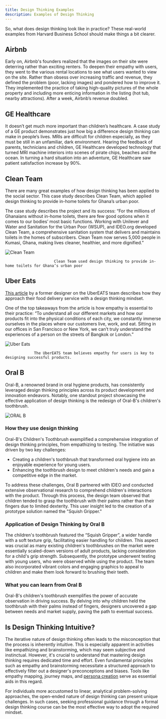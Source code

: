 ```yaml
---
title: Design Thinking Examples
description: Examples of Design Thinking
---
```

So, what does design thinking look like in practice? These real-world examples from Harvard Business School should make things a bit clearer.

## Airbnb
Early on, Airbnb's founders realized that the images on their site were deterring rather than exciting renters. To deepen their empathy with users, they went to the various rental locations to see what users wanted to view on the site. Rather than obsess over increasing traffic and revenue, they defined the problem (poor, lacking images) and pondered how to improve it. They implemented the practice of taking high-quality pictures of the whole property and including more enticing information in the listing (hot tub, nearby attractions). After a week, Airbnb’s revenue doubled.

## GE Healthcare
It doesn’t get much more important than children’s healthcare. A case study of a GE product demonstrates just how big a difference design thinking can make in people’s lives. MRIs are difficult for children especially, as they must be still in an unfamiliar, dark environment. Hearing the feedback of parents, technicians and children, GE Healthcare developed technology that turned MRI machine interiors into scenes of pirate chips, beaches and the ocean. In turning a hard situation into an adventure, GE Healthcare saw patient satisfaction increase by 90%. 

## Clean Team
There are many great examples of how design thinking has been applied to the social sector. This case study describes Clean Team, which applied design thinking to provide in-home toilets for Ghana’s urban poor.

The case study describes the project and its success: “For the millions of Ghanaians without in-home toilets, there are few good options when it comes to our bodies’ most basic functions. Working with Unilever and Water and Sanitation for the Urban Poor (WSUP), and IDEO.org developed Clean Team, a comprehensive sanitation system that delivers and maintains toilets in the homes of subscribers. Clean Team now serves 5,000 people in Kumasi, Ghana, making lives cleaner, healthier, and more dignified.”

![Clean Team](/assets/clean-team.png)

                          Clean Team used design thinking to provide in-home toilets for Ghana’s urban poor


## Uber Eats

[This article](https://medium.com/uber-design/how-we-design-on-the-ubereats-team-ff7c41fffb76) by a former designer on the UberEATS team describes how they approach their food delivery service with a design thinking mindset. 

One of the top takeaways from the article is how empathy is essential to their practice: “To understand all our different markets and how our products fit into the physical conditions of each city, we constantly immerse ourselves in the places where our customers live, work, and eat. Sitting in our offices in San Francisco or New York, we can’t truly understand the experiences of a person on the streets of Bangkok or London.”


![Uber Eats](/assets/Uber-eats.png)

                 The UberEATS team believes empathy for users is key to designing successful products.

## Oral B
Oral-B, a renowned brand in oral hygiene products, has consistently leveraged design thinking principles across its product development and innovation endeavors. Notably, one standout project showcasing the effective application of design thinking is the redesign of Oral-B's children's toothbrush. 

![ORAL B](/assets/ORAL-B.png)


### How they use design thinking
Oral-B's Children's Toothbrush exemplified a comprehensive integration of design thinking principles, from empathizing to testing. The initiative was driven by two key challenges:

- Creating a children's toothbrush that transformed oral hygiene into an enjoyable experience for young users.
- Enhancing the toothbrush design to meet children's needs and gain a competitive edge in the market.


To address these challenges, Oral B partnered with IDEO and conducted extensive observational research to comprehend children's interactions with the product. Through this process, the design team observed that children tended to grasp the toothbrush with their palms rather than their fingers due to limited dexterity. This user insight led to the creation of a prototype solution named the "Squish Gripper."


### Application of Design Thinking by Oral B
The children's toothbrush featured the “Squish Gripper”, a wider handle with a soft texture grip, facilitating easier handling for children. This aspect was crucial as many existing children's toothbrushes on the market were essentially scaled-down versions of adult products, lacking consideration for a child's grip strength. Subsequently, the prototype underwent testing with young users, who were observed while using the product. The team also incorporated vibrant colors and engaging graphics to appeal to children and make them look forward to brushing their teeth. 

### What you can learn from Oral B
Oral-B's children's toothbrush exemplifies the power of accurate observation in driving success. By delving into why children held the toothbrush with their palms instead of fingers, designers uncovered a gap between needs and market supply, paving the path to eventual success.

## Is Design Thinking Intuitive?
The iterative nature of design thinking often leads to the misconception that the process is inherently intuitive. This is especially apparent in activities like empathizing and brainstorming, which may seem subjective and instinctual. However, it's crucial to understand that mastering design thinking requires dedicated time and effort. Even fundamental principles such as empathy and brainstorming necessitate a structured approach to effectively filter out a designer's preconceptions and biases. Tools like empathy mapping, journey maps, and [persona creation](https://www.andacademy.com/resources/blog/ui-ux-design/personas-in-design-thinking/) serve as essential aids in this regard.

For individuals more accustomed to linear, analytical problem-solving approaches, the open-ended nature of design thinking can present unique challenges. In such cases, seeking professional guidance through a formal design thinking course can be the most effective way to adopt the required mindset. 


